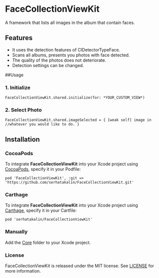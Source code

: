 # FaceCollectionViewKit
A framework that lists all images in the album that contain faces.

## Features
- It uses the detection features of CIDetectorTypeFace.
- Scans all albums, presents you photos with face detected.
- The quality of the photos does not deteriorate.
- Detection settings can be changed.

##Usage
### 1. Initialize
`FaceCollectionViewKit.shared.initialize(for: *YOUR_CUSTOM_VIEW*)`
### 2. Select Photo
`FaceCollectionViewKit.shared.imageSelected = { [weak self] image in
            //whatever you would like to do.
}`

## Installation
### CocoaPods
To integrate **FaceCollectionViewKit** into your Xcode project using  [CocoaPods](https://cocoapods.org/), specify it in your Podfile:

`pod 'FaceCollectionViewKit', :git => 'https://github.com/serhatakalin/FaceCollectionViewKit.git'`

### Carthage
To integrate **FaceCollectionViewKit** into your Xcode project using [Carthage](https://github.com/Carthage/Carthage), specify it in your Cartfile:

`pod 'serhatakalin/FaceCollectionViewKit'`

### Manually
Add the [Core](https://github.com/serhatakalin/FaceCollectionViewKit/tree/master/FaceCollectionViewKit/Core) folder to your Xcode project.

### License
FaceCollectionViewKit is released under the MIT license. See [LICENSE](https://github.com/serhatakalin/FaceCollectionViewKit/blob/master/LICENSE) for more information.
